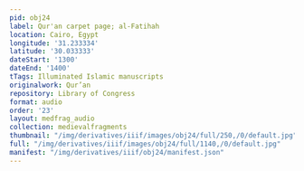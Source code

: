 ```yaml
---
pid: obj24
label: Qur'an carpet page; al-Fatihah
location: Cairo, Egypt
longitude: '31.233334'
latitude: '30.033333'
dateStart: '1300'
dateEnd: '1400'
tTags: Illuminated Islamic manuscripts
originalwork: Qur’an
repository: Library of Congress
format: audio
order: '23'
layout: medfrag_audio
collection: medievalfragments
thumbnail: "/img/derivatives/iiif/images/obj24/full/250,/0/default.jpg"
full: "/img/derivatives/iiif/images/obj24/full/1140,/0/default.jpg"
manifest: "/img/derivatives/iiif/obj24/manifest.json"
---
```

